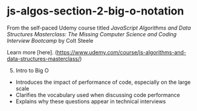 # js-algos-section-2-big-o-notation

From the self-paced Udemy course titled _JavaScript Algorithms and Data Structures Masterclass: The Missing Computer Science and Coding Interview Bootcamp_ by Colt Steele

Learn more [here]. (https://www.udemy.com/course/js-algorithms-and-data-structures-masterclass/)

5. Intro to Big O

* Introduces the impact of performance of code, especially on the large scale
* Clarifies the vocabulary used when discussing code performance
* Explains why these questions appear in technical interviews

